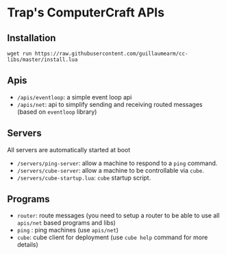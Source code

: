 # Trap's ComputerCraft APIs

## Installation
```
wget run https://raw.githubusercontent.com/guillaumearm/cc-libs/master/install.lua
```

## Apis
- `/apis/eventloop`: a simple event loop api
- `/apis/net`: api to simplify sending and receiving routed messages (based on `eventloop` library)

## Servers
All servers are automatically started at boot

- `/servers/ping-server`: allow a machine to respond to a `ping` command.
- `/servers/cube-server`: allow a machine to be controllable via `cube`.
- `/servers/cube-startup.lua`: `cube` startup script.

## Programs
- `router`: route messages (you need to setup a router to be able to use all `apis/net` based programs and libs)
- `ping` : ping machines (use `apis/net`)
- `cube`: cube client for deployment (use `cube help` command for more details)